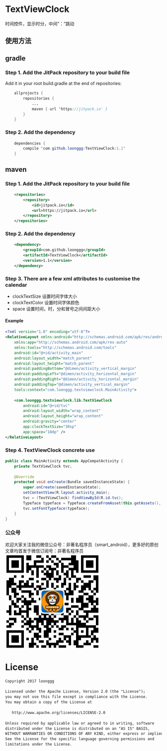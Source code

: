 # TextViewClock
时间控件，显示时分，中间”：”跳动

## 使用方法

## gradle
### Step 1. Add the JitPack repository to your build file
Add it in your root build.gradle at the end of repositories:
```java
	allprojects {
		repositories {
			...
			maven { url 'https://jitpack.io' }
		}
	}
```

### Step 2. Add the dependency
```java
	dependencies {
	    compile 'com.github.loonggg:TextViewClock:1.1'
	}
 ```
 
## maven
### Step 1. Add the JitPack repository to your build file  
```xml
	<repositories>
		<repository>
		    <id>jitpack.io</id>
		    <url>https://jitpack.io</url>
		</repository>
	</repositories>
```

### Step 2. Add the dependency
```xml
	<dependency>
	    <groupId>com.github.loonggg</groupId>
	    <artifactId>TextViewClock</artifactId>
	    <version>1.1</version>
	</dependency>
```

### Step 3. There are a few xml attributes to customise the calendar
* clockTextSize 设置时间字体大小
* clockTextColor 设置时间字体颜色
* space 设置时间，时，分和冒号之间间距大小

#### Example
```xml
<?xml version="1.0" encoding="utf-8"?>
<RelativeLayout xmlns:android="http://schemas.android.com/apk/res/android"
    xmlns:app="http://schemas.android.com/apk/res-auto"
    xmlns:tools="http://schemas.android.com/tools"
    android:id="@+id/activity_main"
    android:layout_width="match_parent"
    android:layout_height="match_parent"
    android:paddingBottom="@dimen/activity_vertical_margin"
    android:paddingLeft="@dimen/activity_horizontal_margin"
    android:paddingRight="@dimen/activity_horizontal_margin"
    android:paddingTop="@dimen/activity_vertical_margin"
    tools:context="com.loonggg.textviewclock.MainActivity">

    <com.loonggg.textviewclock.lib.TextViewClock
        android:id="@+id/tvc"
        android:layout_width="wrap_content"
        android:layout_height="wrap_content"
        android:gravity="center"
        app:clockTextSize="30sp"
        app:space="18dp" />
</RelativeLayout>
```

### Step 4. TextViewClock concrete use 
```java
public class MainActivity extends AppCompatActivity {
    private TextViewClock tvc;

    @Override
    protected void onCreate(Bundle savedInstanceState) {
        super.onCreate(savedInstanceState);
        setContentView(R.layout.activity_main);
        tvc = (TextViewClock) findViewById(R.id.tvc);
        Typeface typeface = Typeface.createFromAsset(this.getAssets(), "fonts/weds.ttf");
        tvc.setFontTypeface(typeface);
    }
}
```
### 公众号
欢迎大家关注我的微信公众号：非著名程序员（smart_android），更多好的原创文章均首发于微信订阅号：非著名程序员
![](https://raw.githubusercontent.com/loonggg/BlogImages/master/%E5%85%AC%E4%BC%97%E5%8F%B7%E4%BA%8C%E7%BB%B4%E7%A0%81/erweima.jpg)

# License
```xml
Copyright 2017 loonggg

Licensed under the Apache License, Version 2.0 (the "License");
you may not use this file except in compliance with the License.
You may obtain a copy of the License at

   http://www.apache.org/licenses/LICENSE-2.0

Unless required by applicable law or agreed to in writing, software
distributed under the License is distributed on an "AS IS" BASIS,
WITHOUT WARRANTIES OR CONDITIONS OF ANY KIND, either express or implied.
See the License for the specific language governing permissions and
limitations under the License.
```
